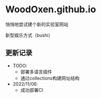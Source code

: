 # WoodOxen.github.io

悄悄地尝试建个新的实验室网站

新型娱乐方式（bushi）

## 更新记录

- TODO: 
    - 部署多语言插件
    - 通过collections构建网址结构
- 2022/11/06: 
    - 成功部署CI

